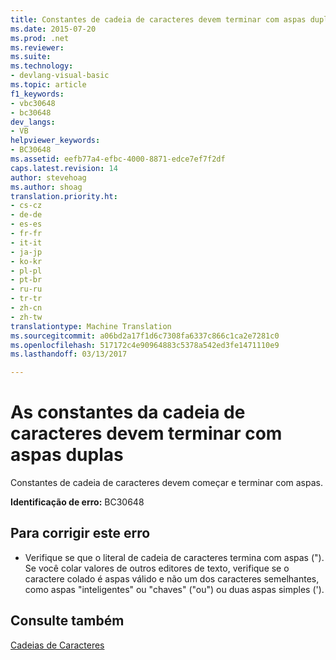 ```yaml
---
title: Constantes de cadeia de caracteres devem terminar com aspas duplas | Documentos do Microsoft
ms.date: 2015-07-20
ms.prod: .net
ms.reviewer: 
ms.suite: 
ms.technology:
- devlang-visual-basic
ms.topic: article
f1_keywords:
- vbc30648
- bc30648
dev_langs:
- VB
helpviewer_keywords:
- BC30648
ms.assetid: eefb77a4-efbc-4000-8871-edce7ef7f2df
caps.latest.revision: 14
author: stevehoag
ms.author: shoag
translation.priority.ht:
- cs-cz
- de-de
- es-es
- fr-fr
- it-it
- ja-jp
- ko-kr
- pl-pl
- pt-br
- ru-ru
- tr-tr
- zh-cn
- zh-tw
translationtype: Machine Translation
ms.sourcegitcommit: a06bd2a17f1d6c7308fa6337c866c1ca2e7281c0
ms.openlocfilehash: 517172c4e90964883c5378a542ed3fe1471110e9
ms.lasthandoff: 03/13/2017

---
```

# <a name="string-constants-must-end-with-a-double-quote"></a>As constantes da cadeia de caracteres devem terminar com aspas duplas
Constantes de cadeia de caracteres devem começar e terminar com aspas.  
  
 **Identificação de erro:** BC30648  
  
## <a name="to-correct-this-error"></a>Para corrigir este erro  
  
-   Verifique se que o literal de cadeia de caracteres termina com aspas ("). Se você colar valores de outros editores de texto, verifique se o caractere colado é aspas válido e não um dos caracteres semelhantes, como aspas "inteligentes" ou "chaves" ("ou") ou duas aspas simples (').  
  
## <a name="see-also"></a>Consulte também  
 [Cadeias de Caracteres](../../../visual-basic/programming-guide/language-features/strings/index.md)
